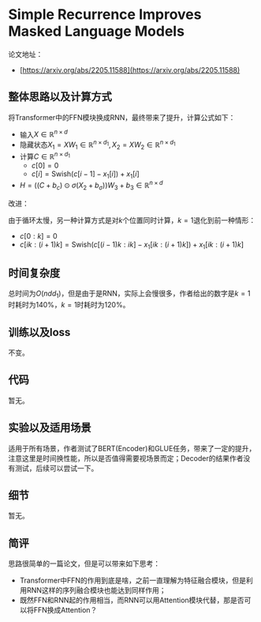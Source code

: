 # Simple Recurrence Improves Masked Language Models

论文地址：

- [https://arxiv.org/abs/2205.11588](https://arxiv.org/abs/2205.11588)



## 整体思路以及计算方式

将Transformer中的FFN模块换成RNN，最终带来了提升，计算公式如下：

- 输入$X\in \mathbb R^{n\times d}$
- 隐藏状态$X_1= XW_1\in \mathbb R^{n\times d_1},X_2= XW_2\in \mathbb R^{n\times d_1}$
- 计算$C\in \mathbb R^{n\times d_1}$
  - $c[0]=0$
  - $c[i]=\mathrm{Swish}\left(c[i-1]- x_1[i]\right)+x_1[i]$
- ${H}=\left(\left({C}+{b}_{c}\right) \odot \sigma\left({X}_{2}+{b}_{\sigma}\right)\right){W}_{3}+{b}_{3} \in \mathbb R^{n\times d}$

改进：

由于循环太慢，另一种计算方式是对$k$个位置同时计算，$k=1$退化到前一种情形：

- $c[0:k]=0$
- $c[ik:(i+1)k]=\mathrm{Swish}\left(c[(i-1)k:ik]- x_1[ik:(i+1)k]\right)+x_1[ik:(i+1)k]$



## 时间复杂度

总时间为$O(n dd_1)$，但是由于是RNN，实际上会慢很多，作者给出的数字是$k=1$时耗时为140%，$k=1$时耗时为120%。



## 训练以及loss

不变。



## 代码

暂无。



## 实验以及适用场景

适用于所有场景，作者测试了BERT(Encoder)和GLUE任务，带来了一定的提升，注意这里是时间换性能，所以是否值得需要视场景而定；Decoder的结果作者没有测试，后续可以尝试一下。



## 细节

暂无。



## 简评

思路很简单的一篇论文，但是可以带来如下思考：

- Transformer中FFN的作用到底是啥，之前一直理解为特征融合模块，但是利用RNN这样的序列融合模块也能达到同样作用；
- 既然FFN和RNN起的作用相当，而RNN可以用Attention模块代替，那是否可以将FFN换成Attention？